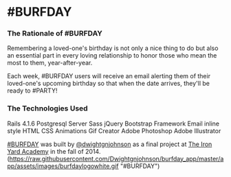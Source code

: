 #BURFDAY
=============

### The Rationale of #BURFDAY

Remembering a loved-one's birthday is not only a nice thing to do but also an essential part in every loving relationship to honor those who mean the most to them, year-after-year.

Each week, #BURFDAY users will receive an email alerting them of their loved-one's upcoming birthday so that when the date arrives, they'll be ready to #PARTY!

### The Technologies Used

Rails 4.1.6
Postgresql Server
Sass
jQuery
Bootstrap Framework
Email inline style HTML
CSS Animations
Gif Creator
Adobe Photoshop
Adobe Illustrator

[#BURFDAY](https://burfday.herokuapp.com/burfdays) was built by [@dwightgnjohnson](http://www.designsbydwight.com/) as a final project at [The Iron Yard Academy](http://tiy-houston-q4-rails.github.io/) in the fall of 2014.
(https://raw.githubusercontent.com/Dwightgnjohnson/burfday_app/master/app/assets/images/burfdaylogowhite.gif "#BURFDAY")
